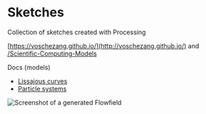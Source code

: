 # Sketches

Collection of sketches created with Processing

[https://voschezang.github.io/](http://voschezang.github.io/) and [/Scientific-Computing-Models](https://voschezang.github.io/Scientific-Computing-Models/)

Docs (models)

- [Lissajous curves](https://github.com/voschezang/voschezang.github.io/blob/main/notebooks/lissajous.ipynb/)
- [Particle systems](https://github.com/voschezang/voschezang.github.io/blob/main/notebooks/particles.ipynb/)

<img src="docs/img/flowfield_bw_90.jpg" alt="Screenshot of a generated Flowfield">
